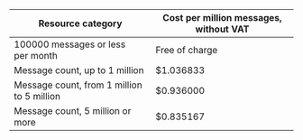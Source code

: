 | Resource category | Cost per million messages, without VAT |
| ----- | ----- |
| 100000 messages or less per month | Free of charge |
| Message count, up to 1 million | $1.036833 |
| Message count, from 1 million to 5 million | $0.936000 |
| Message count, 5 million or more | $0.835167 |
